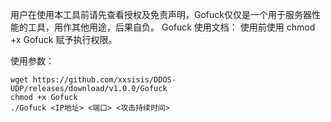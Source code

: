 用户在使用本工具前请先查看授权及免责声明，Gofuck仅仅是一个用于服务器性能的工具，用作其他用途，后果自负。
Gofuck 使用文档：
	  使用前使用 chmod +x Gofuck 赋予执行权限。
	
使用参数：
```shell
wget https://github.com/xxsisis/DDOS-UDP/releases/download/v1.0.0/Gofuck
chmod +x Gofuck
./Gofuck <IP地址> <端口> <攻击持续时间>
```
